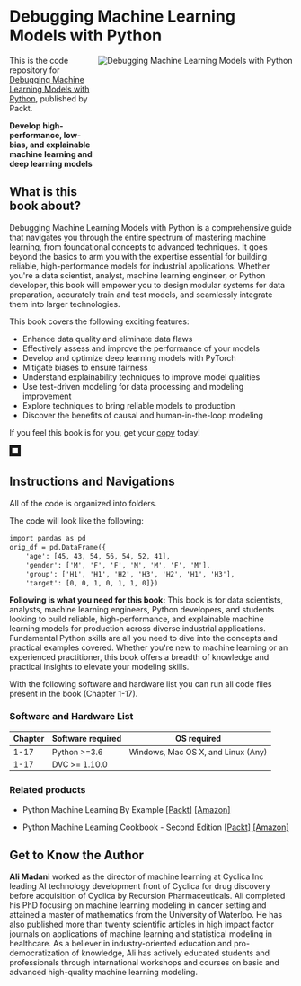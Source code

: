 # Debugging Machine Learning Models with Python

<a href="https://www.packtpub.com/product/debugging-machine-learning-models-with-python/9781800208582"><img src="https://m.media-amazon.com/images/I/615VPxdN2lL._SY466_.jpg" alt="Debugging Machine Learning Models with Python" height="256px" align="right"></a>

This is the code repository for [Debugging Machine Learning Models with Python](https://www.packtpub.com/product/debugging-machine-learning-models-with-python/9781800208582), published by Packt.

**Develop high-performance, low-bias, and explainable machine learning and deep learning models**

## What is this book about?
Debugging Machine Learning Models with Python is a comprehensive guide that navigates you through the entire spectrum of mastering machine learning, from foundational concepts to advanced techniques. It goes beyond the basics to arm you with the expertise essential for building reliable, high-performance models for industrial applications. Whether you're a data scientist, analyst, machine learning engineer, or Python developer, this book will empower you to design modular systems for data preparation, accurately train and test models, and seamlessly integrate them into larger technologies.

This book covers the following exciting features: 
* Enhance data quality and eliminate data flaws
* Effectively assess and improve the performance of your models
* Develop and optimize deep learning models with PyTorch
* Mitigate biases to ensure fairness
* Understand explainability techniques to improve model qualities
* Use test-driven modeling for data processing and modeling improvement
* Explore techniques to bring reliable models to production
* Discover the benefits of causal and human-in-the-loop modeling

If you feel this book is for you, get your [copy](https://www.amazon.com/dp/1800208588) today!

<a href="https://www.packtpub.com/?utm_source=github&utm_medium=banner&utm_campaign=GitHubBanner"><img src="https://raw.githubusercontent.com/PacktPublishing/GitHub/master/GitHub.png" alt="https://www.packtpub.com/" border="5" /></a>

## Instructions and Navigations
All of the code is organized into folders.

The code will look like the following:
```
import pandas as pd
orig_df = pd.DataFrame({
    'age': [45, 43, 54, 56, 54, 52, 41],
    'gender': ['M', 'F', 'F', 'M', 'M', 'F', 'M'],
    'group': ['H1', 'H1', 'H2', 'H3', 'H2', 'H1', 'H3'],
    'target': [0, 0, 1, 0, 1, 1, 0]})
```

**Following is what you need for this book:**
This book is for data scientists, analysts, machine learning engineers, Python developers, and students looking to build reliable, high-performance, and explainable machine learning models for production across diverse industrial applications. Fundamental Python skills are all you need to dive into the concepts and practical examples covered. Whether you're new to machine learning or an experienced practitioner, this book offers a breadth of knowledge and practical insights to elevate your modeling skills.	

With the following software and hardware list you can run all code files present in the book (Chapter 1-17).

### Software and Hardware List

| Chapter  | Software required                                                                    | OS required                        |
| -------- | -------------------------------------------------------------------------------------| -----------------------------------|
| 1-17 		 |   							         Python >=3.6                                   			  | Windows, Mac OS X, and Linux (Any) |
|  1-17     |   			DVC >= 1.10.0	  |                                    |


### Related products <Other books you may enjoy>
* Python Machine Learning By Example [[Packt]](https://www.packtpub.com/product/python-machine-learning-by-example-third-edition/9781800209718) [[Amazon]](https://www.amazon.in/Python-Machine-Learning-Example-Hayden/dp/1783553111)

* Python Machine Learning Cookbook - Second Edition [[Packt]](https://www.packtpub.com/product/python-machine-learning-cookbook-second-edition/9781789808452) [[Amazon]](https://www.amazon.in/Python-Machine-Learning-Cookbook-real-world/dp/1789808456)

## Get to Know the Author
**Ali Madani** worked as the director of machine learning at Cyclica Inc leading AI technology development front of Cyclica for drug discovery before acquisition of Cyclica by Recursion Pharmaceuticals. Ali completed his PhD focusing on machine learning modeling in cancer setting and attained a master of mathematics from the University of Waterloo. He has also published more than twenty scientific articles in high impact factor journals on applications of machine learning and statistical modeling in healthcare. As a believer in industry-oriented education and pro-democratization of knowledge, Ali has actively educated students and professionals through international workshops and courses on basic and advanced high-quality machine learning modeling.


